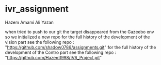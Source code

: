 # ivr_assignment
Hazem Amami
Ali Yazan

when tried to push to our git the target disappeared from the Gazeebo env so we initialized a new repo
for the full history of the development of the vision part see the following repo : 
"https://github.com/shadow0786/assignments.git"
for the full history of the development of the Contro part see the following repo : 
"https://github.com/Hazem1998/IVR_Project.git"
